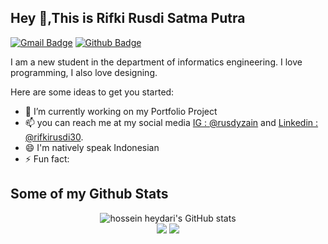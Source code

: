 ## Hey 👋,This is Rifki Rusdi Satma Putra
[![Gmail Badge](https://img.shields.io/badge/-rifkirusdisatmaputra@gmail.com-c14438?style=flat&logo=Gmail&logoColor=white&link=mailto:rifkirusdisatmaputra@gmail.com)](mailto:rifkirusdisatmaputra@gmail.com) [![Github Badge](https://img.shields.io/badge/-RusdyZain-grey?style=flat&logo=github&logoColor=white&link=https://github.com/RusdyZain/)](https://www.github.com/RusdyZain/) <p align='left'>I am a new student in the department of informatics engineering. I love programming, I also love designing.</p>
Here are some ideas to get you started:

- 🔭 I’m currently working on my Portfolio Project
- 📫 you can reach me at my social media  [IG : @rusdyzain](https://www.instagram.com/rusdy_zain/) and [Linkedin : @rifkirusdi30](https://www.linkedin.com/in/rifkirusdi30/).
- 😄 I'm natively speak Indonesian
- ⚡ Fun fact: 

## Some of my Github Stats
<!-- <p align=left> <img src=https://komarev.com/ghpvc/?username=RusdyZain alt=RusdyZain /> </p>

[![Github stats](https://github-readme-stats.vercel.app/api?username=ramaalqdri&show_icons=true&include_all_commits=true)](https://github.com/RusdyZain/github-readme-stats)
[![Top Langs](https://github-readme-stats.vercel.app/api/top-langs/?username=RusdyZain&layout=compact)](https://github.com/RusdyZain/github-readme-stats) -->

<p align="center">
  <img src="https://github-readme-stats.vercel.app/api?username=RusdyZain&show_icons=true&include_all_commits=true&theme=monokai" alt="hossein heydari's GitHub stats" /><br />
  <img src="https://github-readme-streak-stats.herokuapp.com/?user=RusdyZain&theme=monokai"/>
  <img src="https://github-readme-stats.vercel.app/api/top-langs/?username=RusdyZain&layout=compact&theme=monokai&langs_count=12"/><br />
</p>
